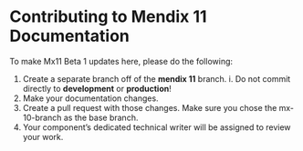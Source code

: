 # Contributing to Mendix 11 Documentation

To make Mx11 Beta 1 updates here, please do the following:
1. Create a separate branch off of the **mendix 11** branch.
        i. Do not commit directly to **development** or **production**!
2. Make your documentation changes.
3. Create a pull request with those changes. Make sure you chose the mx-10-branch as the base branch.
4. Your component’s dedicated technical writer will be assigned to review your work.
